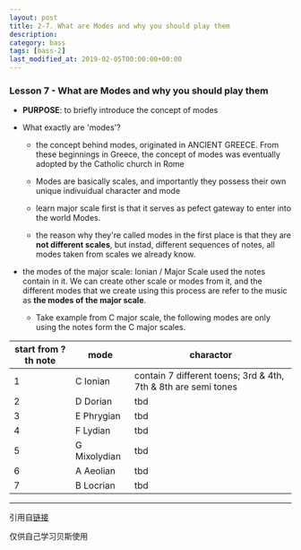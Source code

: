```yaml
---
layout: post
title: 2-7. What are Modes and why you should play them
description: 
category: bass
tags: [bass-2]
last_modified_at: 2019-02-05T00:00:00+00:00
---
```


### __Lesson 7 - What are Modes and why you should play them__

- **PURPOSE**: to briefly introduce the concept of modes

- What exactly are 'modes'?
    
    - the concept behind modes, originated in ANCIENT GREECE. From these beginnings in Greece, the concept of modes was eventually adopted by the Catholic church in Rome

    - Modes are basically scales, and importantly they possess their own unique indivuidual character and mode

    - learn major scale first is that it serves as pefect gateway to enter into the world Modes. 

    - the reason why they're called modes in the first place is that they are **not different scales**, but instad, different sequences of notes, all modes taken from scales we already know. 

- the modes of the major scale: Ionian / Major Scale used the notes contain in it. We can create other scale or modes from it, and the different modes that we create using this process are refer to the music as **the modes of the major scale**. 

    - Take example from C major scale, the following modes are only using the notes form the C major scales. 

| start from ?th note | mode | charactor |
| --- | --- | ---|
| 1 | C Ionian | contain 7 different toens; 3rd & 4th, 7th & 8th are semi tones |
| 2 | D Dorian | tbd | 
| 3 | E Phrygian| tbd |
| 4 | F Lydian | tbd |
| 5 | G Mixolydian | tbd |
| 6 | A Aeolian | tbd |
| 7 | B Locrian | tbd |

<hr>

引用自[链接](https://www.youtube.com/playlist?list=PLImrzCNnL5PnVQNFhaxgOa1iJV4zMolw-)

仅供自己学习贝斯使用


